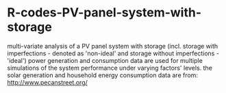 # R-codes-PV-panel-system-with-storage

multi-variate analysis of a PV panel system with storage (incl. storage with imperfections - denoted as 'non-ideal' and storage without imperfections - 'ideal') power generation and consumption data are used for multiple simulations of the system performance under varying factors' levels.
the solar generation and household energy consumption data are from: http://www.pecanstreet.org/
